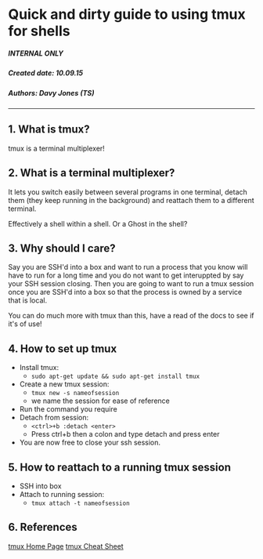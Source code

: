 # Quick and dirty guide to using tmux for shells

##### INTERNAL ONLY
##### Created date: 10.09.15
##### Authors: Davy Jones (TS)

--------

## 1. What is tmux?

tmux is a terminal multiplexer!

## 2. What is a terminal multiplexer?

It lets you switch easily between several programs in one terminal, detach them (they keep running in the background) and reattach them to a different terminal.

Effectively a shell within a shell. Or a Ghost in the shell?

## 3. Why should I care?

Say you are SSH'd into a box and want to run a process that you know will have to run for a long time and you do not want to get interuppted by say your SSH session closing. Then you are going to want to run a tmux session once you are SSH'd into a box so that the process is owned by a service that is local.

You can do much more with tmux than this, have a read of the docs to see if it's of use!

## 4. How to set up tmux

- Install tmux:
  - `sudo apt-get update && sudo apt-get install tmux`
- Create a new tmux session:
  - `tmux new -s nameofsession`
  - we name the session for ease of reference
- Run the command you require
- Detach from session:
  - `<ctrl>+b :detach <enter>`
  - Press ctrl+b then a colon and type detach and press enter
- You are now free to close your ssh session.

## 5. How to reattach to a running tmux session

- SSH into box
- Attach to running session:
  - `tmux attach -t nameofsession`

## 6. References

[tmux Home Page](https://tmux.github.io/)
[tmux Cheat Sheet](https://gist.github.com/MohamedAlaa/2961058)
